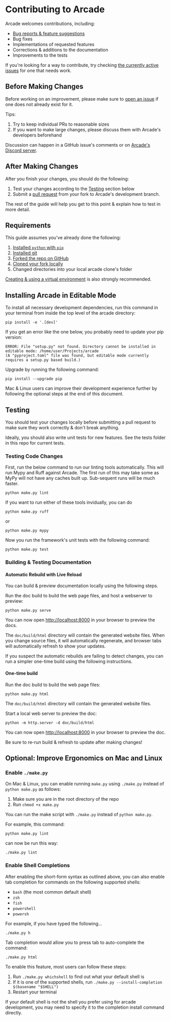 # Contributing to Arcade

Arcade welcomes contributions, including:

* [Bug reports & feature suggestions](https://github.com/pythonarcade/arcade/issues)
* Bug fixes
* Implementations of requested features
* Corrections & additions to the documentation 
* Improvements to the tests

If you're looking for a way to contribute, try checking [the currently active issues](https://github.com/pythonarcade/arcade/issues)
for one that needs work.

## Before Making Changes 

Before working on an improvement, please make sure to
[open an issue](https://github.com/pythonarcade/arcade/issues) if one
does not already exist for it.

Tips:
1. Try to keep individual PRs to reasonable sizes
2. If you want to make large changes, please discuss them with Arcade's developers beforehand

Discussion can happen in a GitHub issue's comments or on [Arcade's Discord server](https://discord.gg/ZjGDqMp).

## After Making Changes

After you finish your changes, you should do the following:
1. Test your changes according to the [Testing](#testing) section below
2. Submit a [pull request](https://docs.github.com/en/pull-requests/collaborating-with-pull-requests/proposing-changes-to-your-work-with-pull-requests)
from your fork to Arcade's development branch.

The rest of the guide will help you get to this point & explain how to test in more detail.

## Requirements 

This guide assumes you've already done the following:
1. [Installed `python` with `pip`](https://wiki.python.org/moin/BeginnersGuide/Download)
2. [Installed git](https://git-scm.com/book/en/v2/Getting-Started-Installing-Git)
3. [Forked the repo on GitHub](https://docs.github.com/en/get-started/quickstart/fork-a-repo#forking-a-repository) 
4. [Cloned your fork locally](https://docs.github.com/en/get-started/quickstart/fork-a-repo#cloning-your-forked-repository)
5. Changed directories into your local arcade clone's folder

[Creating & using a virtual environment](https://docs.python.org/3/library/venv.html#creating-virtual-environments)
is also strongly recommended.

## Installing Arcade in Editable Mode

To install all necessary development dependencies, run this command in your
terminal from inside the top level of the arcade directory:

```shell
pip install -e '.[dev]'
```

If you get an error like the one below, you probably need to update your pip version:
```
ERROR: File "setup.py" not found. Directory cannot be installed in editable mode: /home/user/Projects/arcade
(A "pyproject.toml" file was found, but editable mode currently requires a setup.py based build.)
```

Upgrade by running the following command:
```shell
pip install --upgrade pip
```

Mac & Linux users can improve their development experience further by following the optional
steps at the end of this document.

## Testing

You should test your changes locally before submitting a pull request
to make sure they work correctly & don't break anything.

Ideally, you should also write unit tests for new features. See the tests folder
in this repo for current tests.

### Testing Code Changes

First, run the below command to run our linting tools automatically. This will run Mypy
and Ruff against Arcade. The first run of this may take some as MyPy will not have any
caches built up. Sub-sequent runs will be much faster.

```shell
python make.py lint
```

If you want to run either of these tools invidually, you can do

```shell
python make.py ruff
```

or 

```shell
python make.py mypy
```

Now you run the framework's unit tests with the following command:

```shell
python make.py test
```

### Building & Testing Documentation

#### Automatic Rebuild with Live Reload

You can build & preview documentation locally using the following steps.

Run the doc build to build the web page files, and host a webserver to preview:
```commandline
python make.py serve
```

You can now open [http://localhost:8000](http://localhost:8000) in your browser to preview the docs.

The `doc/build/html` directory will contain the generated website files.  When you change source files,
it will automatically regenerate, and browser tabs will automatically refresh to show your updates.

If you suspect the automatic rebuilds are failing to detect changes, you can
run a simpler one-time build using the following instructions.

#### One-time build

Run the doc build to build the web page files:
```commandline
python make.py html
```
The `doc/build/html` directory will contain the generated website files.

Start a local web server to preview the doc:
```commandline
python -m http.server -d doc/build/html
```

You can now open [http://localhost:8000](http://localhost:8000) in your browser to preview the doc.

Be sure to re-run build & refresh to update after making changes!

## Optional: Improve Ergonomics on Mac and Linux

### Enable `./make.py`

On Mac & Linux, you can enable running `make.py` using `./make.py` instead
of `python make.py` as follows:

1. Make sure you are in the root directory of the repo
2. Run `chmod +x make.py`

You can run the make script with `./make.py` instead of `python make.py`.

For example, this command:
```commandline
python make.py lint
```

can now be run this way:
```shell
./make.py lint
```

### Enable Shell Completions

After enabling the short-form syntax as outlined above, you can also enable tab
completion for commands on the following supported shells:

* `bash` (the most common default shell)
* `zsh`
* `fish`
* `powershell`
* `powersh`

For example, if you have typed the following...
```shell
./make.py h
```

Tab completion would allow you to press tab to auto-complete the command:
```shell
./make.py html
```

To enable this feature, most users can follow these steps:

1. Run `./make.py whichshell` to find out what your default shell is
2. If it is one of the supported shells, run `./make.py --install-completion $(basename "$SHELL")`
3. Restart your terminal

If your default shell is not the shell you prefer using for arcade development,
you may need to specify it to the completion install command directly.
